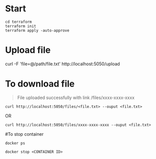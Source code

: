 # Start
```
cd terraform
terraform init
terraform apply -auto-approve
```
# Upload file

curl -F 'file=@/path/file.txt' http://localhost:5050/upload


# To download file

> File uploaded successfully with link /files/xxxx-xxxx-xxxx
```
curl http://localhost:5050/files/<file.txt> --ouput <file.txt>
```
OR
```
curl http://localhost:5050/files/xxxx-xxxx-xxxx --ouput <file.txt>
```
#To stop container
```
docker ps

docker stop <CONTAINER ID>
```
